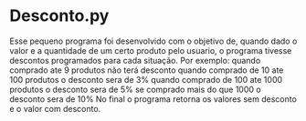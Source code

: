 # Desconto.py
Esse pequeno programa foi desenvolvido com o objetivo de, quando dado o valor e a quantidade de um certo produto pelo usuario,
o programa tivesse descontos programados para cada situação. 
Por exemplo:
quando comprado ate 9 produtos não terá desconto
quando comprado de 10 ate 100 produtos o desconto sera de 3%
quando comprado de 100 ate 1000 produtos o desconto sera de 5%
se comprado mais do que 1000 o desconto sera de 10%
No final o programa retorna os valores sem desconto e o valor com desconto.
